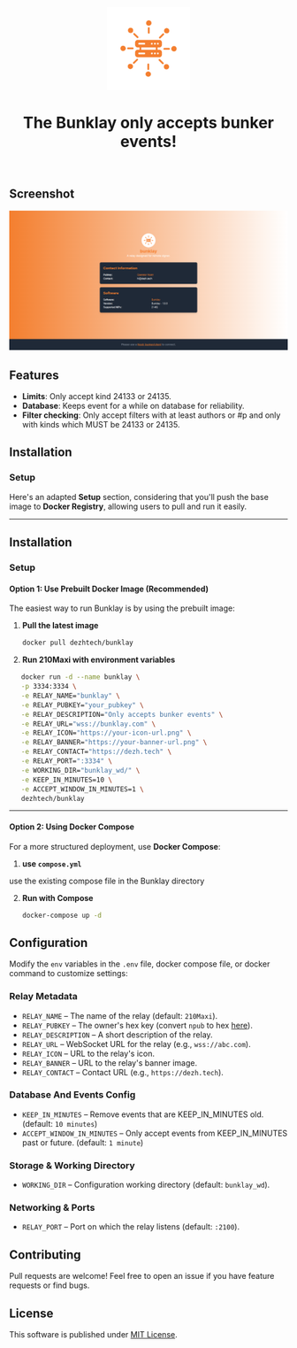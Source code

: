 <p align="center"> 
    <img alt="bunklay" src="./static/img/logo-transp.png" width="150" height="150" />
</p>

<h1 align="center">
The Bunklay only accepts bunker events!
</h1>

<br/>

## Screenshot

<img alt="pages" src="./static/img/ss.png"/>

## Features

- **Limits**: Only accept kind 24133 or 24135.
- **Database**: Keeps event for a while on database for reliability.
- **Filter checking**: Only accept filters with at least authors or #p and only with kinds which MUST be 24133 or 24135.

## Installation

### Setup

Here's an adapted **Setup** section, considering that you'll push the base image to **Docker Registry**, allowing users to pull and run it easily.

---

## **Installation**

### **Setup**

#### **Option 1: Use Prebuilt Docker Image (Recommended)**

The easiest way to run Bunklay is by using the prebuilt image:

1. **Pull the latest image**

   ```sh
   docker pull dezhtech/bunklay
   ```

2. **Run 210Maxi with environment variables**

```sh
   docker run -d --name bunklay \
   -p 3334:3334 \
   -e RELAY_NAME="bunklay" \
   -e RELAY_PUBKEY="your_pubkey" \
   -e RELAY_DESCRIPTION="Only accepts bunker events" \
   -e RELAY_URL="wss://bunklay.com" \
   -e RELAY_ICON="https://your-icon-url.png" \
   -e RELAY_BANNER="https://your-banner-url.png" \
   -e RELAY_CONTACT="https://dezh.tech" \
   -e RELAY_PORT=":3334" \
   -e WORKING_DIR="bunklay_wd/" \
   -e KEEP_IN_MINUTES=10 \
   -e ACCEPT_WINDOW_IN_MINUTES=1 \
   dezhtech/bunklay
```

---

#### **Option 2: Using Docker Compose**

For a more structured deployment, use **Docker Compose**:

1. **use `compose.yml`**

use the existing compose file in the Bunklay directory


2. **Run with Compose**
   ```sh
   docker-compose up -d
   ```

## Configuration

Modify the `env` variables in the `.env` file, docker compose file, or docker command to customize settings:

### Relay Metadata

- `RELAY_NAME` – The name of the relay (default: `210Maxi`).
- `RELAY_PUBKEY` – The owner's hex key (convert `npub` to hex [here](https://nostrcheck.me/converter/)).
- `RELAY_DESCRIPTION` – A short description of the relay.
- `RELAY_URL` – WebSocket URL for the relay (e.g., `wss://abc.com`).
- `RELAY_ICON` – URL to the relay's icon.
- `RELAY_BANNER` – URL to the relay's banner image.
- `RELAY_CONTACT` – Contact URL (e.g., `https://dezh.tech`).

### Database And Events Config

- `KEEP_IN_MINUTES` – Remove events that are KEEP_IN_MINUTES old. (default: `10 minutes`)
- `ACCEPT_WINDOW_IN_MINUTES` – Only accept events from KEEP_IN_MINUTES past or future. (default: `1 minute`)

### Storage & Working Directory

- `WORKING_DIR` – Configuration working directory (default: `bunklay_wd`).

### Networking & Ports

- `RELAY_PORT` – Port on which the relay listens (default: `:2100`).

## Contributing

Pull requests are welcome! Feel free to open an issue if you have feature requests or find bugs.

## License

This software is published under [MIT License](../LICENSE).

